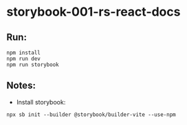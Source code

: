 # storybook-001-rs-react-docs

## Run:

```
npm install
npm run dev
npm run storybook
```

## Notes:

- Install storybook:

```
npx sb init --builder @storybook/builder-vite --use-npm
```
